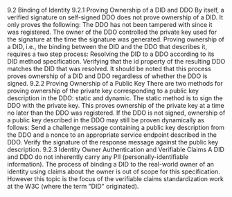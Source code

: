 9.2 Binding of Identity 9.2.1 Proving Ownership of a DID and DDO By itself, a verified signature on self-signed DDO does not prove ownership of a DID. It only proves the following: The DDO has not been tampered with since it was registered. The owner of the DDO controlled the private key used for the signature at the time the signature was generated. Proving ownership of a DID, i.e., the binding between the DID and the DDO that describes it, requires a two step process: Resolving the DID to a DDO according to its DID method specification. Verifying that the id property of the resulting DDO matches the DID that was resolved. It should be noted that this process proves ownership of a DID and DDO regardless of whether the DDO is signed. 9.2.2 Proving Ownership of a Public Key There are two methods for proving ownership of the private key corresponding to a public key description in the DDO: static and dynamic. The static method is to sign the DDO with the private key. This proves ownership of the private key at a time no later than the DDO was registered. If the DDO is not signed, ownership of a public key described in the DDO may still be proven dynamically as follows: Send a challenge message containing a public key description from the DDO and a nonce to an appropriate service endpoint described in the DDO. Verify the signature of the response message against the public key description. 9.2.3 Identity Owner Authentication and Verifiable Claims A DID and DDO do not inherently carry any PII (personally-identifiable information). The process of binding a DID to the real-world owner of an identity using claims about the owner is out of scope for this specification. However this topic is the focus of the verifiable claims standardization work at the W3C (where the term "DID" originated).
